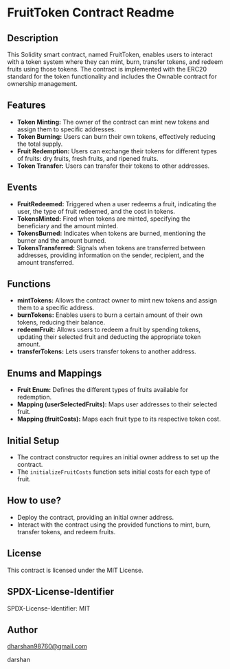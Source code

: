 # FruitToken Contract Readme

## Description

This Solidity smart contract, named FruitToken, enables users to interact with a token system where they can mint, burn, transfer tokens, and redeem fruits using those tokens. The contract is implemented with the ERC20 standard for the token functionality and includes the Ownable contract for ownership management.

## Features

- **Token Minting:** The owner of the contract can mint new tokens and assign them to specific addresses.
- **Token Burning:** Users can burn their own tokens, effectively reducing the total supply.
- **Fruit Redemption:** Users can exchange their tokens for different types of fruits: dry fruits, fresh fruits, and ripened fruits.
- **Token Transfer:** Users can transfer their tokens to other addresses.

## Events

- **FruitRedeemed:** Triggered when a user redeems a fruit, indicating the user, the type of fruit redeemed, and the cost in tokens.
- **TokensMinted:** Fired when tokens are minted, specifying the beneficiary and the amount minted.
- **TokensBurned:** Indicates when tokens are burned, mentioning the burner and the amount burned.
- **TokensTransferred:** Signals when tokens are transferred between addresses, providing information on the sender, recipient, and the amount transferred.

## Functions

- **mintTokens:** Allows the contract owner to mint new tokens and assign them to a specific address.
- **burnTokens:** Enables users to burn a certain amount of their own tokens, reducing their balance.
- **redeemFruit:** Allows users to redeem a fruit by spending tokens, updating their selected fruit and deducting the appropriate token amount.
- **transferTokens:** Lets users transfer tokens to another address.

## Enums and Mappings

- **Fruit Enum:** Defines the different types of fruits available for redemption.
- **Mapping (userSelectedFruits):** Maps user addresses to their selected fruit.
- **Mapping (fruitCosts):** Maps each fruit type to its respective token cost.

## Initial Setup

- The contract constructor requires an initial owner address to set up the contract.
- The `initializeFruitCosts` function sets initial costs for each type of fruit.

## How to use?

- Deploy the contract, providing an initial owner address.
- Interact with the contract using the provided functions to mint, burn, transfer tokens, and redeem fruits.

## License

This contract is licensed under the MIT License.

## SPDX-License-Identifier

SPDX-License-Identifier: MIT

## Author 

dharshan98760@gmail.com

darshan 
